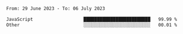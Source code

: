 <!--START_SECTION:waka-->

```txt
From: 29 June 2023 - To: 06 July 2023

JavaScript                   █████████████████████████   99.99 %
Other                        ░░░░░░░░░░░░░░░░░░░░░░░░░   00.01 %
```

<!--END_SECTION:waka-->
